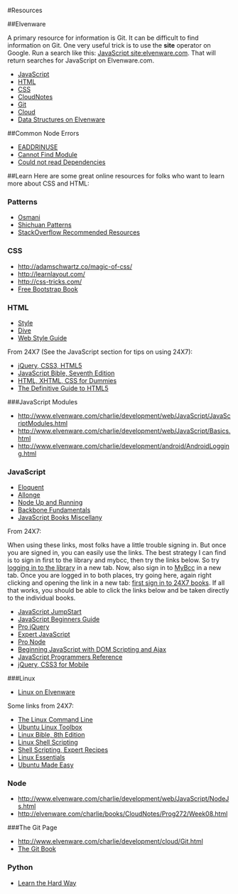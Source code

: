 #Resources

##Elvenware

A primary resource for information is Git. It can be difficult to find information on Git. One very useful trick is to use the **site** operator on Google. Run a search like this: [JavaScript site:elvenware.com](https://www.google.com/#q=javascript+site:elvenware.com). That will return searches for JavaScript on Elvenware.com.


- [JavaScript](http://elvenware.com/charlie/development/web/JavaScript/)
- [HTML](http://elvenware.com/charlie/development/web/HtmlGuide/)
- [CSS](http://elvenware.com/charlie/development/web/CssGuide/)
- [CloudNotes](http://elvenware.com/charlie/books/CloudNotes/CloudNotes.html)
- [Git](http://www.elvenware.com/charlie/development/cloud/Git.html)
- [Cloud](http://www.elvenware.com/charlie/development/cloud/)
- [Data Structures on Elvenware][DataStructures]

##Common Node Errors

- [EADDRINUSE][EINUSE]
- [Cannot Find Module][MNOTFOUND]
- [Could not read Dependencies][NODEPENDENCIES]

[NODEPENDENCIES]: http://elvenware.com/charlie/development/web/JavaScript/NodeJs.html#error-couldnt-read-dependencies
[EINUSE]: http://www.elvenware.com/charlie/development/web/JavaScript/NodeJs.html#EADDRINUSE
[MNOTFOUND]: http://www.elvenware.com/charlie/development/web/JavaScript/NodeJs.html#error-cannot-find-module

##Learn
Here are some great online resources for folks who want to learn more about CSS and HTML:

### Patterns

- [Osmani](http://addyosmani.com/resources/essentialjsdesignpatterns/book/)
- [Shichuan Patterns](http://shichuan.github.io/javascript-patterns/)
- [StackOverflow Recommended Resources](http://stackoverflow.com/questions/3168805/javascript-design-patterns)

### CSS

- <http://adamschwartz.co/magic-of-css/>
- <http://learnlayout.com/>
- <http://css-tricks.com/>
- [Free Bootstrap Book](http://freebootstrap.com/)

### HTML

- [Style](http://webtypography.net/toc/)
- [Dive](http://diveintohtml5.info/index.html)
- [Web Style Guide](http://www.webstyleguide.com/wsg3/index.html)

From 24X7 (See the JavaScript section for tips on using 24X7):

- [jQuery, CSS3, HTML5](http://library.books24x7.com.ezproxy.bellevuecollege.edu/toc.aspx?bookid=56100)
- [JavaScript Bible, Seventh Edition](http://library.books24x7.com.ezproxy.bellevuecollege.edu/toc.aspx?bkid=40721)
- [HTML, XHTML, CSS for Dummies](http://library.books24x7.com.ezproxy.bellevuecollege.edu/toc.aspx?bookid=40686)
- [The Definitive Guide to HTML5](http://library.books24x7.com.ezproxy.bellevuecollege.edu/toc.aspx?bookid=45269)

###JavaScript Modules

* <http://www.elvenware.com/charlie/development/web/JavaScript/JavaScriptModules.html>
* <http://www.elvenware.com/charlie/development/web/JavaScript/Basics.html>
* <http://www.elvenware.com/charlie/development/android/AndroidLogging.html>

### JavaScript

- [Eloquent](http://eloquentjavascript.net/contents.html)
- [Allonge](https://leanpub.com/javascript-allonge/read)
- [Node Up and Running](http://chimera.labs.oreilly.com/books/1234000001808/index.html)
- [Backbone Fundamentals](http://addyosmani.github.io/backbone-fundamentals/)
- [JavaScript Books Miscellany](http://jsbooks.revolunet.com/)

From 24X7:

When using these links, most folks have a little trouble signing in. But once you are signed in, you can easily use the links. The best strategy I can find is to sign in first to the library and mybcc, then try the links below. So try [logging in to the library][liblog] in a new tab. Now, also sign in to [MyBcc][MyBcc] in a new tab. Once you are logged in to both places, try going here, again right clicking and opening the link in a new tab: [first sign in to 24X7 books][BC247]. If all that works, you should be able to click the links below and be taken directly to the individual books.

- [JavaScript JumpStart](http://library.books24x7.com.ezproxy.bellevuecollege.edu/toc.aspx?bkid=56022)
- [JavaScript Beginners Guide](http://library.books24x7.com.ezproxy.bellevuecollege.edu/toc.aspx?bookid=56212)
- [Pro jQuery](http://library.books24x7.com.ezproxy.bellevuecollege.edu/toc.aspx?bookid=59478)
- [Expert JavaScript](http://library.books24x7.com.ezproxy.bellevuecollege.edu/toc.aspx?bookid=59464)
- [Pro Node](http://library.books24x7.com.ezproxy.bellevuecollege.edu/toc.aspx?bookid=59421)
- [Beginning JavaScript with DOM Scripting and Ajax][DomScript]
- [JavaScript Programmers Reference](http://library.books24x7.com.ezproxy.bellevuecollege.edu/toc.aspx?bookid=55519)
- [jQuery, CSS3 for Mobile](http://library.books24x7.com.ezproxy.bellevuecollege.edu/toc.aspx?bookid=56100)

[DomScript]: http://library.books24x7.com.ezproxy.bellevuecollege.edu/toc.aspx?bookid=56585
[BC247]: http://library.books24x7.com.ezproxy.bellevuecollege.edu/bookshelf.asp
[liblog]: http://bellevue.library.ctc.edu/vwebv/login
[MyBcc]: http://mybcc.net/

###Linux

- [Linux on Elvenware](http://elvenware.com/charlie/os/linux/index.html)

Some links from 24X7:

- [The Linux Command Line](http://library.books24x7.com.ezproxy.bellevuecollege.edu/toc.aspx?bookid=47717)
- [Ubuntu Linux Toolbox](http://library.books24x7.com.ezproxy.bellevuecollege.edu/toc.aspx?bkid=56414)
- [Linux Bible, 8th Edition](http://library.books24x7.com.ezproxy.bellevuecollege.edu/toc.aspx?bookid=46293)
- [Linux Shell Scripting](http://library.books24x7.com.ezproxy.bellevuecollege.edu/toc.aspx?bookid=40731)
- [Shell Scripting, Expert Recipes](http://library.books24x7.com.ezproxy.bellevuecollege.edu/toc.aspx?bookid=44292)
- [Linux Essentials](http://library.books24x7.com.ezproxy.bellevuecollege.edu/toc.aspx?bookid=46166)
- [Ubuntu Made Easy](http://library.books24x7.com.ezproxy.bellevuecollege.edu/toc.aspx?bookid=49390)


### Node

* <http://www.elvenware.com/charlie/development/web/JavaScript/NodeJs.html>
* <http://elvenware.com/charlie/books/CloudNotes/Prog272/Week08.html>

###The Git Page

* <http://www.elvenware.com/charlie/development/cloud/Git.html>
* [The Git Book](http://git-scm.com/book)

### Python

- [Learn the Hard Way](http://learnpythonthehardway.org/book/)

[DataStructures]: http://www.elvenware.com/charlie/development/web/JavaScript/DataStructures.html



